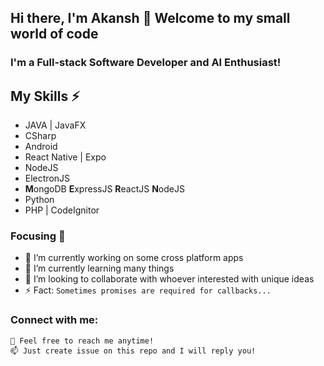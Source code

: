 ## Hi there, I'm Akansh 👋 Welcome to my small world of code
### I'm a Full-stack Software Developer and AI Enthusiast! 

## My Skills ⚡
- JAVA | JavaFX
- CSharp
- Android
- React Native | Expo
- NodeJS
- ElectronJS
- <b>M</b>ongoDB <b>E</b>xpressJS <b>R</b>eactJS <b>N</b>odeJS
- Python
- PHP | CodeIgnitor

### Focusing 🎯

- 🔭 I’m currently working on some cross platform apps
- 🌱 I’m currently learning many things
- 👯 I’m looking to collaborate with whoever interested with unique ideas
- ⚡ Fact: `Sometimes promises are required for callbacks...`

### Connect with me:

` 💬 Feel free to reach me anytime! ` <br>
` 📫 Just create issue on this repo and I will reply you! `
